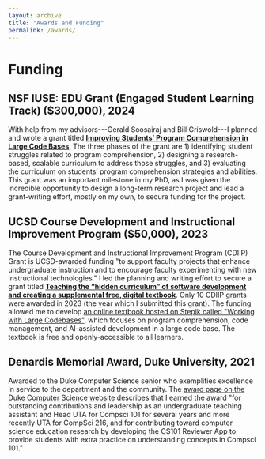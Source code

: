 ```yaml
---
layout: archive
title: "Awards and Funding"
permalink: /awards/
---
```


# Funding

## NSF IUSE: EDU Grant (Engaged Student Learning Track) ($300,000), 2024

With help from my advisors---Gerald Soosairaj and Bill Griswold---I planned and wrote a grant titled **[Improving Students’ Program Comprehension in Large Code Bases](https://www.nsf.gov/awardsearch/showAward?AWD_ID=2417531)**. The three phases of the grant are 1) identifying student struggles related to program comprehension, 2) designing a research-based, scalable curriculum to address those struggles, and 3) evaluating the curriculum on students’ program comprehension strategies and abilities. This grant was an important milestone in my PhD, as I was given the incredible opportunity to design a long-term research project and lead a grant-writing effort, mostly on my own, to secure funding for the project.

## UCSD Course Development and Instructional Improvement Program ($50,000), 2023

The Course Development and Instructional Improvement Program (CDIIP) Grant is UCSD-awarded funding "to support faculty projects that enhance undergraduate instruction and to encourage faculty experimenting with new instructional technologies." I led the planning and writing effort to secure a grant titled **[Teaching the “hidden curriculum” of software development and creating a supplemental free, digital textbook](https://academicaffairs.ucsd.edu/_files/2015--2023--Approved-CDIIP-Projects.pdf)**. Only 10 CDIIP grants were awarded in 2023 (the year which I submitted this grant). The funding allowed me to develop [an online textbook hosted on Stepik called "Working with Large Codebases"](https://stepik.org/course/178674/), which focuses on program comprehension, code management, and AI-assisted development in a large code base. The textbook is free and openly-accessible to all learners.

## Denardis Memorial Award, Duke University, 2021

Awarded to the Duke Computer Science senior who exemplifies excellence in service to the department and the community. The [award page on the Duke Computer Science website](https://cs.duke.edu/2021-undergraduate-awards) describes that I earned the award "for outstanding contributions and leadership as an undergraduate teaching assistant and Head UTA for Compsci 101 for several years and more recently UTA for CompSci 216, and for contributing toward computer science education research by developing the CS101 Reviewer App to provide students with extra practice on understanding concepts in Compsci 101."


